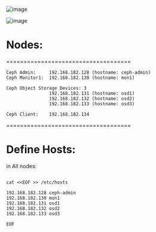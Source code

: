 ![image](https://github.com/falahatme/ceph/assets/7458874/5d776b72-8f2d-4dd3-8a9a-18c9e40d05a9)

![image](https://github.com/falahatme/ceph/assets/7458874/788d19ad-a9ec-4757-be2d-17ce78b5dccc)

# Nodes:

====================================

    Ceph Admin:     192.168.182.128 (hostname: ceph-admin)
    Ceph Monitor1:  192.168.182.130 (hostname: mon1)
    
    Ceph Object Storage Devices: 3
                    192.168.182.131 (hostname: osd1)
                    192.168.182.132 (hostname: osd2)
                    192.168.182.133 (hostname: osd3)

    Ceph Client:    192.168.182.134

====================================

# Define Hosts:

in All nodes:

```

cat <<EOF >> /etc/hosts

192.168.182.128 ceph-admin
192.168.182.130 mon1
192.168.182.131 osd1
192.168.182.132 osd2
192.168.182.133 osd3

EOF

```

